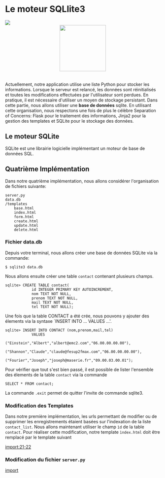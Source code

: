 # Le moteur SQLlite3


<div>
<img src="https://img.shields.io/badge/sqlite-v3.13-brightgreen.svg"> 
</div>

<div style="text-align:center;">
<img src="https://upload.wikimedia.org/wikipedia/commons/3/38/SQLite370.svg" height="150" style="padding-bottom: 20px;"/>
</div>


Actuellement, notre application utilise une liste Python pour stocker les informations. Lorsque le serveur est relancé, les données sont réinitialisés et toutes les modifications effectuées par l'utilisateur sont perdues. En pratique, il est nécessaire d'utiliser un moyen de stockage persistant. Dans cette partie, nous allons utiliser une **base de données** sqlite. En utilisant cette organisation, nous respectons une fois de plus le célèbre Separation of Concerns: Flask pour le traitement des informations, Jinja2 pour la gestion des templates et SQLite pour le stockage des données.


## Le moteur SQLite

SQLite est une librairie logicielle implémentant un moteur de base de données SQL.


## Quatrième Implémentation

Dans notre quatrième implémentation, nous allons considérer l'organisation de fichiers suivante:

```
server.py
data.db
/templates
    base.html
    index.html
    form.html
    create.html
    update.html
    delete.html
```


### Fichier data.db

Depuis votre terminal, nous allons créer une base de données SQLite via la commande:

```
$ sqlite3 data.db
```

Nous allons ensuite créer une table `contact` contenant plusieurs champs.

```
sqlite> CREATE TABLE contact(
            id INTEGER PRIMARY KEY AUTOINCREMENT,
            nom TEXT NOT NULL,
            prenom TEXT NOT NULL,
            mail TEXT NOT NULL,
            tel TEXT NOT NULL);
```

Une fois que la table CONTACT a été crée, nous pouvons y ajouter des élements via la syntaxe `INSERT INTO ... VALUES ...'.

```
sqlite> INSERT INTO CONTACT (nom,prenom,mail,tel)
            VALUES
                ("Einstein","Albert","albert@emc2.com","06.00.00.00.00"),
                ("Shannon","Claude","claude@fesup2fmax.com","06.00.00.00.00"),
                ("Fourier","Joseph","joseph@maserie.fr","09.00.03.00.01");
```

Pour vérifier que tout s'est bien passé, il est possible de lister l'ensemble des élements de la table `contact` via la commande

```
SELECT * FROM contact;
```

La commande `.exit` permet de quitter l'invite de commande sqlite3.

### Modification des Templates

Dans notre première implémentation, les urls permettant de modifier ou de supprimer les enregistrements étaient basées sur l'indexation de la liste `contact_list`. Nous allons maintenant utiliser le champ `ìd` de la table `contact`. Pour réaliser cette modification, notre template `ìndex.html` doit être remplacé par le template suivant

[import:21-22](./src/src5/templates/index.html)

### Modification du fichier `server.py`

[import](./src/src5/server.py)


